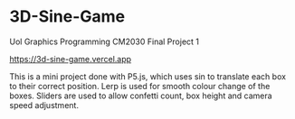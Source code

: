 # 3D-Sine-Game
Uol Graphics Programming CM2030 Final Project 1

https://3d-sine-game.vercel.app

This is a mini project done with P5.js, which uses sin to translate each box to their correct position. Lerp is used for smooth colour change of the boxes. Sliders are used to allow confetti count, box height and camera speed adjustment. 
